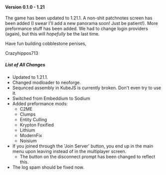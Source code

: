 
#### Version 0.1.0 - 1.21

The game has been updated to 1.21.1. A non-shit patchnotes screen has been added (I swear I'll add a new panorama soon! Just be patient!). More preformance stuff has been added. We had to change login providers (again), but this will *hopefully* be the last time.

Have fun building cobblestone penises,

Crazyhippos713

##### List of All Changes

- Updated to 1.21.1.
- Changed modloader to neoforge.
- Sequnced assembly in KubeJS is currently broken. Don't even try to use it.
- Switched from Embeddium to Sodium
- Added preformance mods:
    - C2ME
    - Clumps
    - Entity Culling
    - Krypton Foxified
    - Lithium
    - ModernFix
    - Noisium
- If you joined through the 'Join Server' button, you end up in the main menu upon leaving instead of in the multiplayer screen.
    - The button on the disconnect prompt has been changed to reflect this.
- The log spam should be fixed now.
